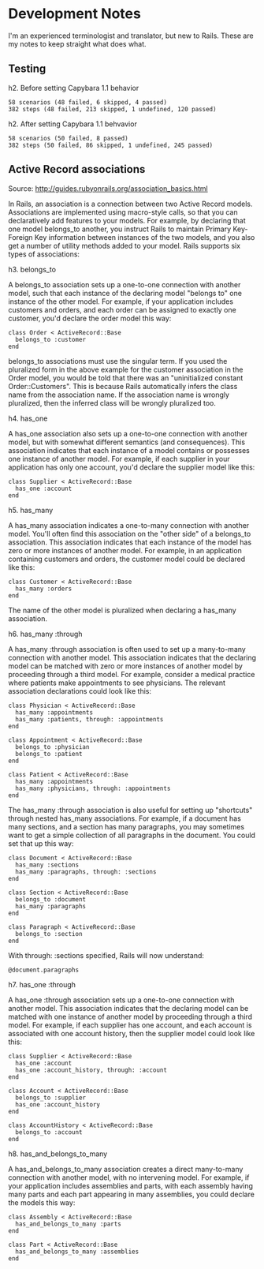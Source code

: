 Development Notes
=================

I'm an experienced terminologist and translator, but new to Rails. These are my notes to keep straight what does what.

Testing
-------

h2. Before setting Capybara 1.1 behavior

	58 scenarios (48 failed, 6 skipped, 4 passed)
	382 steps (48 failed, 213 skipped, 1 undefined, 120 passed)

h2. After setting Capybara 1.1 behvavior

	58 scenarios (50 failed, 8 passed)
	382 steps (50 failed, 86 skipped, 1 undefined, 245 passed)

Active Record associations
--------------------------

Source: http://guides.rubyonrails.org/association_basics.html

In Rails, an association is a connection between two Active Record models. Associations are implemented using macro-style calls, so that you can declaratively add features to your models. For example, by declaring that one model belongs_to another, you instruct Rails to maintain Primary Key-Foreign Key information between instances of the two models, and you also get a number of utility methods added to your model. Rails supports six types of associations:

h3. belongs_to

A belongs_to association sets up a one-to-one connection with another model, such that each instance of the declaring model "belongs to" one instance of the other model. For example, if your application includes customers and orders, and each order can be assigned to exactly one customer, you'd declare the order model this way:

	class Order < ActiveRecord::Base
	  belongs_to :customer
	end

belongs_to associations must use the singular term. If you used the pluralized form in the above example for the customer association in the Order model, you would be told that there was an "uninitialized constant Order::Customers". This is because Rails automatically infers the class name from the association name. If the association name is wrongly pluralized, then the inferred class will be wrongly pluralized too.

h4. has_one

A has_one association also sets up a one-to-one connection with another model, but with somewhat different semantics (and consequences). This association indicates that each instance of a model contains or possesses one instance of another model. For example, if each supplier in your application has only one account, you'd declare the supplier model like this:

	class Supplier < ActiveRecord::Base
	  has_one :account
	end

h5. has_many

A has_many association indicates a one-to-many connection with another model. You'll often find this association on the "other side" of a belongs_to association. This association indicates that each instance of the model has zero or more instances of another model. For example, in an application containing customers and orders, the customer model could be declared like this:

	class Customer < ActiveRecord::Base
	  has_many :orders
	end

The name of the other model is pluralized when declaring a has_many association.

h6. has_many :through

A has_many :through association is often used to set up a many-to-many connection with another model. This association indicates that the declaring model can be matched with zero or more instances of another model by proceeding through a third model. For example, consider a medical practice where patients make appointments to see physicians. The relevant association declarations could look like this:

	class Physician < ActiveRecord::Base
	  has_many :appointments
	  has_many :patients, through: :appointments
	end
	 
	class Appointment < ActiveRecord::Base
	  belongs_to :physician
	  belongs_to :patient
	end
	 
	class Patient < ActiveRecord::Base
	  has_many :appointments
	  has_many :physicians, through: :appointments
	end

The has_many :through association is also useful for setting up "shortcuts" through nested has_many associations. For example, if a document has many sections, and a section has many paragraphs, you may sometimes want to get a simple collection of all paragraphs in the document. You could set that up this way:

	class Document < ActiveRecord::Base
	  has_many :sections
	  has_many :paragraphs, through: :sections
	end
	 
	class Section < ActiveRecord::Base
	  belongs_to :document
	  has_many :paragraphs
	end
	 
	class Paragraph < ActiveRecord::Base
	  belongs_to :section
	end

With through: :sections specified, Rails will now understand:

	@document.paragraphs

h7. has_one :through

A has_one :through association sets up a one-to-one connection with another model. This association indicates that the declaring model can be matched with one instance of another model by proceeding through a third model. For example, if each supplier has one account, and each account is associated with one account history, then the supplier model could look like this:

	class Supplier < ActiveRecord::Base
	  has_one :account
	  has_one :account_history, through: :account
	end
	 
	class Account < ActiveRecord::Base
	  belongs_to :supplier
	  has_one :account_history
	end
	 
	class AccountHistory < ActiveRecord::Base
	  belongs_to :account
	end

h8. has_and_belongs_to_many

A has_and_belongs_to_many association creates a direct many-to-many connection with another model, with no intervening model. For example, if your application includes assemblies and parts, with each assembly having many parts and each part appearing in many assemblies, you could declare the models this way:

	class Assembly < ActiveRecord::Base
	  has_and_belongs_to_many :parts
	end
	 
	class Part < ActiveRecord::Base
	  has_and_belongs_to_many :assemblies
	end
